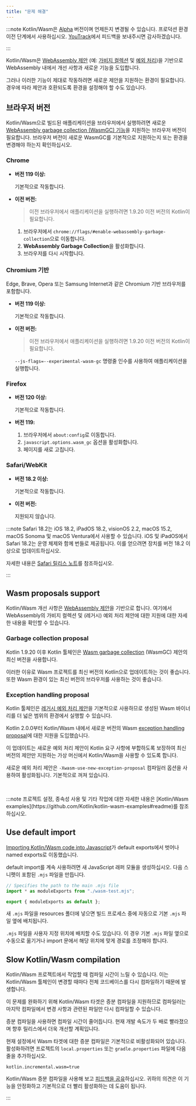 ```yaml
---
title: "문제 해결"
---
```

:::note
Kotlin/Wasm은 [Alpha](components-stability) 버전이며 언제든지 변경될 수 있습니다. 프로덕션 환경 이전 단계에서 사용하십시오.
[YouTrack](https://youtrack.jetbrains.com/issue/KT-56492)에서 피드백을 보내주시면 감사하겠습니다.

:::

Kotlin/Wasm은 [WebAssembly 제안](https://webassembly.org/roadmap/) (예: [가비지 컬렉션](#garbage-collection-proposal) 및
[예외 처리](#exception-handling-proposal))을 기반으로 WebAssembly 내에서 개선 사항과 새로운 기능을 도입합니다.

그러나 이러한 기능이 제대로 작동하려면 새로운 제안을 지원하는 환경이 필요합니다.
경우에 따라 제안과 호환되도록 환경을 설정해야 할 수도 있습니다.

## 브라우저 버전

Kotlin/Wasm으로 빌드된 애플리케이션을 브라우저에서 실행하려면 새로운
[WebAssembly garbage collection (WasmGC) 기능](https://github.com/WebAssembly/gc)을 지원하는 브라우저 버전이 필요합니다. 브라우저 버전이
새로운 WasmGC를 기본적으로 지원하는지 또는 환경을 변경해야 하는지 확인하십시오.

### Chrome

* **버전 119 이상:**

  기본적으로 작동합니다.

* **이전 버전:**

  > 이전 브라우저에서 애플리케이션을 실행하려면 1.9.20 이전 버전의 Kotlin이 필요합니다.
  >
  

  1. 브라우저에서 `chrome://flags/#enable-webassembly-garbage-collection`으로 이동합니다.
  2. **WebAssembly Garbage Collection**을 활성화합니다.
  3. 브라우저를 다시 시작합니다.

### Chromium 기반

Edge, Brave, Opera 또는 Samsung Internet과 같은 Chromium 기반 브라우저를 포함합니다.

* **버전 119 이상:**

  기본적으로 작동합니다.

* **이전 버전:**

   > 이전 브라우저에서 애플리케이션을 실행하려면 1.9.20 이전 버전의 Kotlin이 필요합니다.
   >
   

  `--js-flags=--experimental-wasm-gc` 명령줄 인수를 사용하여 애플리케이션을 실행합니다.

### Firefox

* **버전 120 이상:**

  기본적으로 작동합니다.

* **버전 119:**

  1. 브라우저에서 `about:config`로 이동합니다.
  2. `javascript.options.wasm_gc` 옵션을 활성화합니다.
  3. 페이지를 새로 고칩니다.

### Safari/WebKit

* **버전 18.2 이상:**

  기본적으로 작동합니다.

* **이전 버전:**

   지원되지 않습니다.

:::note
Safari 18.2는 iOS 18.2, iPadOS 18.2, visionOS 2.2, macOS 15.2, macOS Sonoma 및 macOS Ventura에서 사용할 수 있습니다.
iOS 및 iPadOS에서 Safari 18.2는 운영 체제와 함께 번들로 제공됩니다. 이를 얻으려면 장치를 버전 18.2 이상으로 업데이트하십시오.

자세한 내용은 [Safari 릴리스 노트](https://developer.apple.com/documentation/safari-release-notes/safari-18_2-release-notes#Overview)를 참조하십시오.

:::

## Wasm proposals support

Kotlin/Wasm 개선 사항은 [WebAssembly 제안](https://webassembly.org/roadmap/)을 기반으로 합니다. 여기에서 WebAssembly의
가비지 컬렉션 및 (레거시) 예외 처리 제안에 대한 지원에 대한 자세한 내용을 확인할 수 있습니다.

### Garbage collection proposal

Kotlin 1.9.20 이후 Kotlin 툴체인은 [Wasm garbage collection](https://github.com/WebAssembly/gc) (WasmGC) 제안의 최신 버전을 사용합니다.

이러한 이유로 Wasm 프로젝트를 최신 버전의 Kotlin으로 업데이트하는 것이 좋습니다. 또한 Wasm 환경이 있는 최신 버전의 브라우저를 사용하는 것이 좋습니다.

### Exception handling proposal

Kotlin 툴체인은 [레거시 예외 처리 제안](https://github.com/WebAssembly/exception-handling/blob/master/proposals/exception-handling/legacy/Exceptions)을 기본적으로 사용하므로 생성된 Wasm 바이너리를 더 넓은 범위의 환경에서 실행할 수 있습니다.

Kotlin 2.0.0부터 Kotlin/Wasm 내에서 새로운 버전의 Wasm [exception handling proposal](https://github.com/WebAssembly/exception-handling/blob/main/proposals/exception-handling/Exceptions)에 대한 지원을 도입했습니다.

이 업데이트는 새로운 예외 처리 제안이 Kotlin 요구 사항에 부합하도록 보장하여 최신 버전의 제안만 지원하는 가상 머신에서 Kotlin/Wasm을 사용할 수 있도록 합니다.

새로운 예외 처리 제안은 `-Xwasm-use-new-exception-proposal` 컴파일러 옵션을 사용하여 활성화됩니다. 기본적으로 꺼져 있습니다.
<p>
   &nbsp;
</p>
:::note
프로젝트 설정, 종속성 사용 및 기타 작업에 대한 자세한 내용은
[Kotlin/Wasm examples](https://github.com/Kotlin/kotlin-wasm-examples#readme)를 참조하십시오.

## Use default import

[Importing Kotlin/Wasm code into Javascript](wasm-js-interop)가 default exports에서 벗어나 named exports로 이동했습니다.

default import를 계속 사용하려면 새 JavaScript 래퍼 모듈을 생성하십시오. 다음 스니펫이 포함된 `.mjs` 파일을 만듭니다.

```Javascript
// Specifies the path to the main .mjs file
import * as moduleExports from "./wasm-test.mjs";

export { moduleExports as default };
```

새 `.mjs` 파일을 resources 폴더에 넣으면 빌드 프로세스 중에 자동으로 기본 `.mjs` 파일 옆에 배치됩니다.

`.mjs` 파일을 사용자 지정 위치에 배치할 수도 있습니다. 이 경우 기본 `.mjs` 파일 옆으로 수동으로 옮기거나
import 문에서 해당 위치에 맞게 경로를 조정해야 합니다.

## Slow Kotlin/Wasm compilation

Kotlin/Wasm 프로젝트에서 작업할 때 컴파일 시간이 느릴 수 있습니다. 이는 Kotlin/Wasm
툴체인이 변경할 때마다 전체 코드베이스를 다시 컴파일하기 때문에 발생합니다.

이 문제를 완화하기 위해 Kotlin/Wasm 타겟은 증분 컴파일을 지원하므로 컴파일러는 마지막 컴파일에서 변경 사항과 관련된 파일만 다시 컴파일할 수 있습니다.

증분 컴파일을 사용하면 컴파일 시간이 줄어듭니다. 현재 개발 속도가 두 배로 빨라졌으며 향후 릴리스에서 더욱 개선할 계획입니다.

현재 설정에서 Wasm 타겟에 대한 증분 컴파일은 기본적으로 비활성화되어 있습니다.
활성화하려면 프로젝트의 `local.properties` 또는 `gradle.properties` 파일에 다음 줄을 추가하십시오.

```text
kotlin.incremental.wasm=true
```

Kotlin/Wasm 증분 컴파일을 사용해 보고 [피드백을 공유](https://youtrack.jetbrains.com/issue/KT-72158/Kotlin-Wasm-incremental-compilation-feedback)하십시오.
귀하의 의견은 이 기능을 안정화하고 기본적으로 더 빨리 활성화하는 데 도움이 됩니다.

:::
